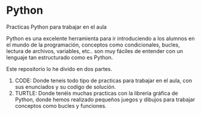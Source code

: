 # Python
Practicas Python para trabajar en el aula

Python es una excelente herramienta para ir introduciendo a los alumnos en el mundo de la programación, conceptos como condicionales, bucles, lectura de archivos, variables, etc.. 
son muy fáciles de entender con un lenguaje tan estructurado como es Python.

Este repositorio lo he divido en dos partes.

1. CODE: Donde teneis todo tipo de practicas para trabajar en el aula, con sus enunciados y su codigo de solución.
2. TURTLE: Donde tenéis muchas practicas con la librería gráfica de Python, donde hemos realizado pequeños juegos y dibujos para trabajar conceptos como bucles y funciones.
